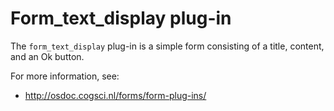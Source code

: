 # Form_text_display plug-in

The `form_text_display` plug-in is a simple form consisting of a title, content, and an Ok button.

For more information, see:
	
- <http://osdoc.cogsci.nl/forms/form-plug-ins/>
